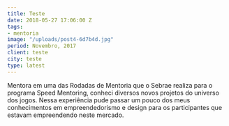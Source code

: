 ```yaml
---
title: Teste
date: 2018-05-27 17:06:00 Z
tags:
- mentoria
image: "/uploads/post4-6d7b4d.jpg"
period: Novembro, 2017
client: teste
city: teste
type: latest
---
```


Mentora em uma das Rodadas de Mentoria que o Sebrae realiza para o programa Speed Mentoring, conheci diversos novos projetos do universo dos jogos. Nessa experiência pude passar um pouco dos meus conhecimentos em empreendedorismo e design para os participantes que estavam empreendendo neste mercado.